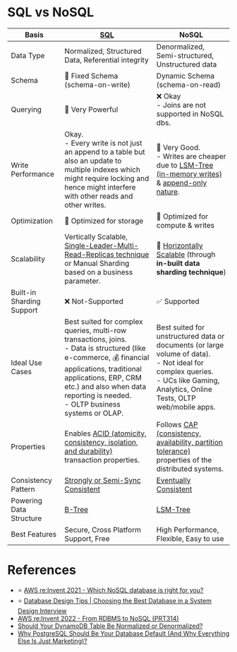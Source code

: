 # SQL vs NoSQL

| Basis                     | [SQL](7_SQL-Databases/Readme.md)                                                                                                                                                                                                                                      | NoSQL                                                                                                                                                                                  |
|---------------------------|-----------------------------------------------------------------------------------------------------------------------------------------------------------------------------------------------------------------------------------------------------------------------|----------------------------------------------------------------------------------------------------------------------------------------------------------------------------------------|
| Data Type                 | Normalized, Structured Data, Referential integrity                                                                                                                                                                                                                    | Denormalized, Semi-structured, Unstructured data                                                                                                                                       |
| Schema                    | :hammer: Fixed Schema (schema-on-write)                                                                                                                                                                                                                               | Dynamic Schema (schema-on-read)                                                                                                                                                        |
| Querying                  | :rocket: Very Powerful                                                                                                                                                                                                                                                | :x: Okay<br/>- Joins are not supported in NoSQL dbs.                                                                                                                                   |
| Write Performance         | Okay.<br/>- Every write is not just an append to a table but also an update to multiple indexes which might require locking and hence might interfere with other reads and other writes.                                                                              | :rocket: Very Good.<br/>- Writes are cheaper due to [LSM-Tree (in-memory writes)](5_Database-Internals/LSMTree.md) & [append-only nature](5_Database-Internals/AppendOnlyProperty.md). |
| Optimization              | :floppy_disk: Optimized for storage                                                                                                                                                                                                                                   | :rocket: Optimized for compute & writes                                                                                                                                                |
| Scalability               | Vertically Scalable, [Single-Leader-Multi-Read-Replicas technique](4_Consistency-Replication/Replication/SingleLeaderReplication.md) or Manual Sharding based on a business parameter.                                                                                | :rocket: [Horizontally Scalable](3_Scalability-Techniques/Readme.md) (through **in-built data sharding technique**)                                                                        |
| Built-in Sharding Support | :x: Not-Supported                                                                                                                                                                                                                                                     | :white_check_mark: Supported                                                                                                                                                           |
| Ideal Use Cases           | Best suited for complex queries, multi-row transactions, joins. <br/>- Data is structured (like e-commerce, :moneybag: financial applications, traditional applications, ERP, CRM  etc.) and also when data reporting is needed.<br/>- OLTP business systems or OLAP. | Best suited for unstructured data or documents (or large volume of data). <br/>- Not ideal for complex queries.<br/>- UCs like Gaming, Analytics, Online Tests, OLTP web/mobile apps.  |
| Properties                | Enables [ACID (atomicity, consistency, isolation, and durability)](1_ACID-Transactions/Readme.md) transaction properties.                                                                                                                                             | Follows [CAP (consistency, availability, partition tolerance)](2_CAP-PACELC-Theorems/CAPTheorem.md) properties of the distributed systems.                                             |
| Consistency Pattern       | [Strongly or Semi-Sync Consistent](4_Consistency-Replication/Readme.md)                                                                                                                                                                                               | [Eventually Consistent](4_Consistency-Replication/Readme.md)                                                                                                                           |
| Powering Data Structure   | [B-Tree](5_Database-Internals/BTree.md)                                                                                                                                                                                                                               | [LSM-Tree](5_Database-Internals/LSMTree.md)                                                                                                                                            |
| Best Features             | Secure, Cross Platform Support, Free                                                                                                                                                                                                                                  | High Performance, Flexible, Easy to use                                                                                                                                                |

# References
- :star: [AWS re:Invent 2021 - Which NoSQL database is right for you?](https://www.youtube.com/watch?v=ivBaro-8PhI)
- :star: [Database Design Tips | Choosing the Best Database in a System Design Interview](https://www.youtube.com/watch?v=cODCpXtPHbQ)
- [AWS re:Invent 2022 - From RDBMS to NoSQL (PRT314)](https://www.youtube.com/watch?v=eEENrNKxCdw)
- [Should Your DynamoDB Table Be Normalized or Denormalized?](https://aws.amazon.com/blogs/database/should-your-dynamodb-table-be-normalized-or-denormalized/)
- [Why PostgreSQL Should Be Your Database Default (And Why Everything Else Is Just Marketing)?](https://bytes.vadeai.com/why-postgresql-should-be-your-database-default-and-why-everything-else-is-just-marketing/)